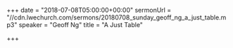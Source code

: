 +++
date = "2018-07-08T05:00:00+00:00"
sermonUrl = "//cdn.lwechurch.com/sermons/20180708_sunday_geoff_ng_a_just_table.mp3"
speaker = "Geoff Ng"
title = "A Just Table"

+++
